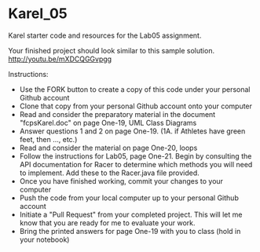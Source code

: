 Karel_05
======

Karel starter code and resources for the Lab05 assignment.

Your finished project should look similar to this sample solution. http://youtu.be/mXDCQGGvpgg

Instructions:
* Use the FORK button to create a copy of this code under your personal Github account
* Clone that copy from your personal Github account onto your computer
* Read and consider the preparatory material in the document "fcpsKarel.doc" on page One-19, UML Class Diagrams
* Answer questions 1 and 2 on page One-19.  (1A. if Athletes have green feet, then ..., etc.)
* Read and consider the material on page One-20, loops
* Follow the instructions for Lab05, page One-21.  Begin by consulting the API documentation for Racer to determine which methods you will need to implement.  Add these to the Racer.java file provided.
* Once you have finished working, commit your changes to your computer
* Push the code from your local computer up to your personal Github account
* Initiate a "Pull Request" from your completed project.  This will let me know that you are ready for me to evaluate your work.
* Bring the printed answers for page One-19 with you to class (hold in your notebook)
